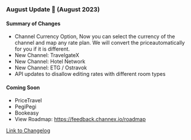 ### August Update 🚀 (August 2023)

#### Summary of Changes
- Channel Currency Option, Now you can select the currency of the channel and map any rate plan. We will convert the priceautomatically for you if it is different.
- New Channel: TravelgateX
- New Channel: Hotel Network
- New Channel: ETG / Ostravok
- API updates to disallow editing rates with different room types

#### Coming Soon
- PriceTravel
- PegiPegi
- Bookeasy
- View Roadmap: https://feedback.channex.io/roadmap

[Link to Changelog](https://docs.channex.io/changelog)
